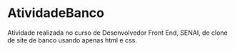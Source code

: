 # AtividadeBanco
Atividade realizada no curso de Desenvolvedor Front End, SENAI, de clone de site de banco usando apenas html e css.
